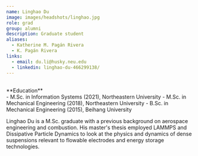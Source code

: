 ```yaml
---
name: Linghao Du
image: images/headshots/linghao.jpg
role: grad
group: alumni
description: Graduate student
aliases: 
  - Katherine M. Pagán Rivera
  - K. Pagán Rivera
links:
  - email: du.li@husky.neu.edu
  - linkedin: linghao-du-466299138/
---
```


<br>
**Education**
<br>
- M.Sc. in Information Systems (2021), Northeastern University
- M.Sc. in Mechanical Engineering (2018), Northeastern University
- B.Sc. in Mechanical Engineering (2015), Beihang University
<br>


Linghao Du is a M.Sc. graduate with a previous background on aerospace engineering and combustion. His master's thesis employed LAMMPS and Dissipative Particle Dynamics to look at the physics and dynamics of dense suspensions relevant to flowable electrodes and energy storage technologies.